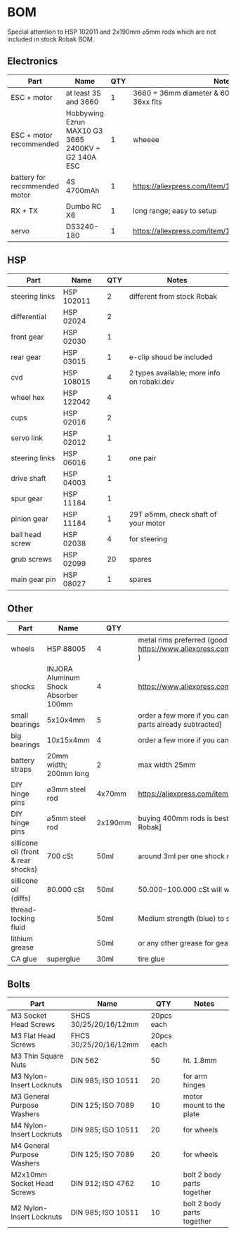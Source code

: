 # BOM

Special attention to HSP 102011 and 2x190mm ⌀5mm rods which are not included in stock Robak BOM.

## Electronics

Part | Name | QTY | Notes
--- | --- | --- | ---
ESC + motor | at least 3S and 3660 | 1 | 3660 = 36mm diameter & 60mm length but anything 36xx fits
ESC + motor recommended | Hobbywing Ezrun MAX10 G3 3665 2400KV + G2 140A ESC | 1 | wheeee
battery for recommended motor |4S 4700mAh |1 | https://aliexpress.com/item/1005003343658769.html
RX + TX | Dumbo RC X6 |1 |long range; easy to setup
servo | DS3240-180 |1 |https://aliexpress.com/item/1943129663.html

## HSP

Part | Name | QTY | Notes
--- | --- | --- | ---
steering links | HSP 102011 | 2 | different from stock Robak
differential | HSP 02024 |2 |
front gear | HSP 02030 |1 |
rear gear | HSP 03015 |1 |e-clip shoud be included
cvd | HSP 108015 |4 |2 types available; more info on robaki.dev
wheel hex | HSP 122042 |4 |
cups | HSP 02016 |2 |
servo link | HSP 02012 |1 |
steering links | HSP 06016 |1 |one pair
drive shaft | HSP 04003 |1 |
spur gear | HSP 11184 |1 |
pinion gear | HSP 11184 |1 |29T ⌀5mm, check shaft of your motor
ball head screw | HSP 02038 |4 |for steering
grub screws | HSP 02099 |20 | spares
main gear pin | HSP 08027 |1 | spares

## Other

Part | Name | QTY | Notes
--- | --- | --- | ---
wheels | HSP 88005 | 4 | metal rims preferred (good value: https://www.aliexpress.com/item/1005002775155695.html )
shocks |INJORA Aluminum Shock Absorber 100mm |4 |https://www.aliexpress.com/item/1005004599082114.html
small bearings |5x10x4mm | 5 | order a few more if you can [bearings that come with HSP parts already subtracted]
big bearings |10x15x4mm | 4 | order a few more if you can
battery straps |20mm width; 200mm long |2 |max width 25mm
DIY hinge pins |⌀3mm steel rod | 4x70mm | https://aliexpress.com/item/1005005041338002.html
DIY hinge pins |⌀5mm steel rod | 2x190mm | buying 400mm rods is best value [different from stock Robak]
sillicone oil (front & rear shocks) |700 cSt |50ml |around 3ml per one shock needed
sillicone oil (diffs) |80.000 cSt |50ml |50.000-100.000 cSt will work
thread-locking fluid | |50ml |Medium strength (blue) to strong (green)
lithium grease | |50ml |or any other grease for gears
CA glue |superglue |30ml |tire glue

## Bolts

Part | Name | QTY | Notes
--- | --- | --- | ---
M3 Socket Head Screws | SHCS 30/25/20/16/12mm |20pcs each |
M3 Flat Head Screws | FHCS 30/25/20/16/12mm |20pcs each |
M3 Thin Square Nuts  |DIN 562 |50 |ht. 1.8mm
M3 Nylon-Insert Locknuts |DIN 985; ISO 10511 |20 | for arm hinges
M3 General Purpose Washers |DIN 125; ISO 7089 |10 |motor mount to the plate
M4 Nylon-Insert Locknuts |DIN 985; ISO 10511 |20 |for wheels
M4 General Purpose Washers |DIN 125; ISO 7089 |20 |for wheels
M2x10mm Socket Head Screws |DIN 912; ISO 4762 |10 |bolt 2 body parts together
M2 Nylon-Insert Locknuts |DIN 985; ISO 10511 |10 |bolt 2 body parts together

